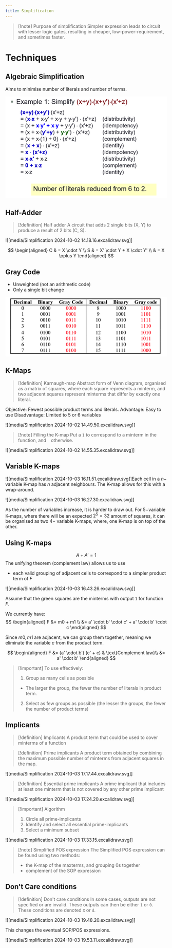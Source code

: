 ```yaml
---
title: Simplification
---
```

> [!note] Purpose of simplification
> Simpler expression leads to circuit with lesser logic gates, resulting in cheaper, low-power-requirement, and sometimes faster.

# Techniques

## Algebraic Simplification

Aims to minimise number of literals and number of terms.

![](media/Pasted%20image%2020241002141314.png)
## Half-Adder

> [!definition] Half adder
> A circuit that adds 2 single bits (X, Y) to produce a result of 2 bits (C, S).

![[media/Simplification 2024-10-02 14.18.16.excalidraw.svg]]

$$
\begin{aligned}
C & = X \cdot Y \\
S & = X' \cdot Y + X \cdot Y' \\
& = X \oplus Y
\end{aligned}
$$

## Gray Code

- Unweighted (not an arithmetic code)
- Only a single bit change

![](media/Pasted%20image%2020241002144104.png)

## K-Maps

> [!definition] Karnaugh-map
> Abstract form of Venn diagram, organised as a matrix of squares, where each square represents a minterm, and two adjacent squares represent minterms that differ by exactly one literal.

Objective: Fewest possible product terms and literals.
Advantage: Easy to use
Disadvantage: Limited to 5 or 6 variables

![[media/Simplification 2024-10-02 14.49.50.excalidraw.svg]]

> [!note] Filling the K-map
> Put a `1` to correspond to a minterm in the function, and `
` otherwise.

![[media/Simplification 2024-10-02 14.55.35.excalidraw.svg]]
## Variable K-maps

![[media/Simplification 2024-10-03 16.11.51.excalidraw.svg]]Each cell in a $n-$ variable K-map has $n$ adjacent neighbours. The K-map allows for this with a wrap-around.

![[media/Simplification 2024-10-03 16.27.30.excalidraw.svg]]

As the number of variables increase, it is harder to draw out. For $5-$variable K-maps, where there will be an expected $2^{5}= 32$ amount of squares, it can be organised as two $4-$ variable K-maps, where, one K-map is on top of the other.

## Using K-maps

$$ A + A' = 1$$
The unifying theorem (complement law) allows us to use
- each valid grouping of adjacent cells to correspond to a simpler product term of $F$

![[media/Simplification 2024-10-03 16.43.26.excalidraw.svg]]

Assume that the green squares are the minterms with output `1` for function $F$.

We currently have:
$$
\begin{aligned}
F &= m0 + m1 \\
&= a' \cdot b' \cdot c' + a' \cdot b' \cdot c
\end{aligned}
$$

Since $m0, m1$ are adjacent, we can group them together, meaning we eliminate the variable $c$ from the product term.

$$
\begin{aligned}
F &= (a' \cdot b') (c' + c) & \text{Complement law}\\
&= a' \cdot b'
\end{aligned}
$$

> [!important] To use effectively:
> 1. Group as many cells as possible
> 	- The larger the group, the fewer the number of literals in product term.
> 2. Select as few groups as possible (the lesser the groups, the fewer the number of product terms)

## Implicants


> [!definition] Implicants
> A product term that could be used to cover minterms of a function

> [!definition] Prime implicants
> A product term obtained by combining the maximum possible number of minterms from adjacent squares in the map.


![[media/Simplification 2024-10-03 17.17.44.excalidraw.svg]]


> [!definition] Essential prime implicants
> A prime implicant that includes at least one minterm that is not covered by any other prime implicant

![[media/Simplification 2024-10-03 17.24.20.excalidraw.svg]]

> [!important] Algorithm
> 1. Circle all prime-implicants
> 2. Identify and select all essential prime-implicants
> 3. Select a minimum subset

![[media/Simplification 2024-10-03 17.33.15.excalidraw.svg]]
> [!note] Simplified POS expression
> The Simplified POS expression can be found using two methods:
> - the K-map of the maxterms, and grouping 0s together
> - complement of the SOP expression

## Don't Care conditions

> [!definition] Don't care conditions
> In some cases, outputs are not specified or are invalid. These outputs can then be either `1` or `0`. These conditions are denoted `X` or `d`.

![[media/Simplification 2024-10-03 19.48.20.excalidraw.svg]]

This changes the eventual SOP/POS expressions.

![[media/Simplification 2024-10-03 19.53.11.excalidraw.svg]]

